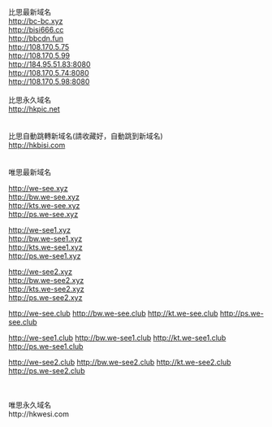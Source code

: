 比思最新域名<br>
http://bc-bc.xyz<br>
http://bisi666.cc<br>
http://bbcdn.fun<br>
http://108.170.5.75<br>
http://108.170.5.99<br>
http://184.95.51.83:8080<br>
http://108.170.5.74:8080<br>
http://108.170.5.98:8080<br>
<br>
比思永久域名<br>
http://hkpic.net<br>
<br>
<br>
比思自動跳轉新域名(請收藏好，自動跳到新域名)<br>
http://hkbisi.com<br>
<br>
<br>
唯思最新域名<br>



http://we-see.xyz<br>
http://bw.we-see.xyz<br>
http://kts.we-see.xyz<br>
http://ps.we-see.xyz<br>


http://we-see1.xyz<br>
http://bw.we-see1.xyz<br>
http://kts.we-see1.xyz<br>
http://ps.we-see1.xyz<br>


http://we-see2.xyz<br>
http://bw.we-see2.xyz<br>
http://kts.we-see2.xyz<br>
http://ps.we-see2.xyz<br>

http://we-see.club
http://bw.we-see.club
http://kt.we-see.club
http://ps.we-see.club

http://we-see1.club
http://bw.we-see1.club
http://kt.we-see1.club
http://ps.we-see1.club

http://we-see2.club
http://bw.we-see2.club
http://kt.we-see2.club
http://ps.we-see2.club




<br>
<br>
唯思永久域名<br>
http://hkwesi.com<br>
<br>
<br>

